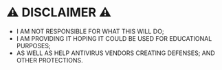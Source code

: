 # :warning:  DISCLAIMER :warning: 

- I AM NOT RESPONSIBLE FOR WHAT THIS WILL DO;
- I AM PROVIDING IT HOPING IT COULD BE USED FOR EDUCATIONAL PURPOSES;
- AS WELL AS HELP ANTIVIRUS VENDORS CREATING DEFENSES; AND OTHER PROTECTIONS.

